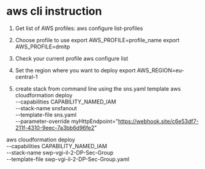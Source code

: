 # aws cli instruction
1. Get list of AWS profiles:
aws configure list-profiles

2. Choose profile to use
export AWS_PROFILE=profile_name
export AWS_PROFILE=dmitp

3. Check your current profile
aws configure list

4. Set the region where you want to deploy
export AWS_REGION=eu-central-1

5. create stack from command line using the sns.yaml template
aws cloudformation deploy \
        --capabilities CAPABILITY_NAMED_IAM \
        --stack-name snsfanout \
        --template-file sns.yaml \
        --parameter-override myHttpEndpoint="https://webhook.site/c6e53df7-211f-4310-9eec-7a3bb6d96fe2"

aws cloudformation deploy \
        --capabilities CAPABILITY_NAMED_IAM \
        --stack-name  swp-vgi-il-2-DP-Sec-Group \
        --template-file swp-vgi-il-2-DP-Sec-Group.yaml
